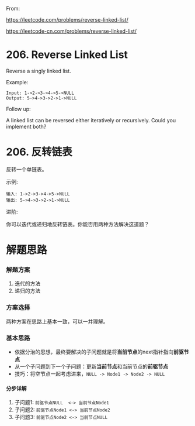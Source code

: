 From:

https://leetcode.com/problems/reverse-linked-list/

https://leetcode-cn.com/problems/reverse-linked-list/

# 206. Reverse Linked List
Reverse a singly linked list.

Example:

```
Input: 1->2->3->4->5->NULL
Output: 5->4->3->2->1->NULL
```
Follow up:

A linked list can be reversed either iteratively or recursively. 
Could you implement both?
  
  
# 206. 反转链表
反转一个单链表。

示例:
```
输入: 1->2->3->4->5->NULL
输出: 5->4->3->2->1->NULL
```
进阶:

你可以迭代或递归地反转链表。你能否用两种方法解决这道题？

# 解题思路
### 解题方案
1. 迭代的方法
2. 递归的方法

### 方案选择
两种方案在思路上基本一致，可以一并理解。

### 基本思路
- 依据分治的思想，最终要解决的子问题就是将**当前节点**的next指针指向**前驱节点**
- 从一个子问题到下一个子问题：更新**当前节点**和当前节点的**前驱节点**
- 技巧：将空节点一起考虑进来，`NULL -> Node1 -> Node2 -> NULL`

#### 分步详解
1. 子问题1: `前驱节点NULL  <-> 当前节点Node1`
2. 子问题2: `前驱节点Node1 <-> 当前节点Node2`
3. 子问题3: `前驱节点Node2 <-> 当前节点NULL`
